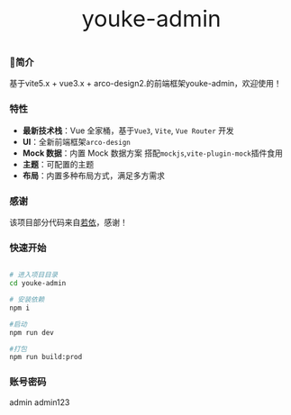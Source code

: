 <p align="center"  style="font-size:40px">
  youke-admin
</p>

### 🎉简介

基于vite5.x + vue3.x + arco-design2.的前端框架youke-admin，欢迎使用！

### 特性

- **最新技术栈**：Vue 全家桶，基于`Vue3`, `Vite`, `Vue Router` 开发
- **UI**：全新前端框架`arco-design`
- **Mock 数据**：内置 Mock 数据方案 搭配`mockjs`,`vite-plugin-mock`插件食用
- **主题**：可配置的主题
- **布局**：内置多种布局方式，满足多方需求

### 感谢

该项目部分代码来自[若依](https://www.ruoyi.vip/)，感谢！

### 快速开始

```bash

# 进入项目目录
cd youke-admin
```

```bash
# 安装依赖
npm i
```

```bash
#启动
npm run dev
```
```bash
#打包
npm run build:prod
```

### 账号密码
admin
admin123


